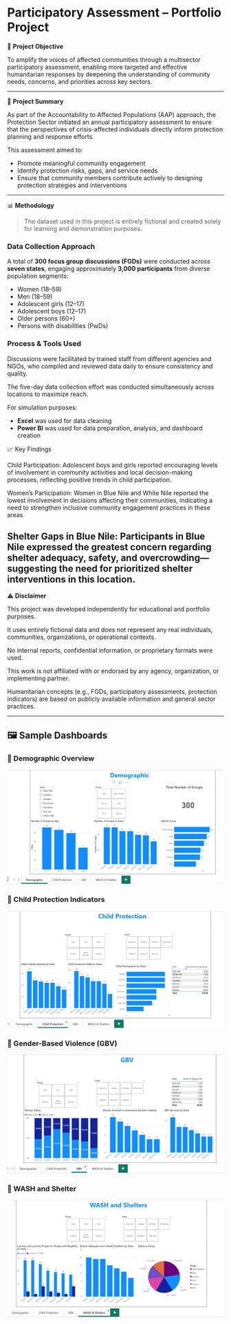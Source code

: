 
# Participatory Assessment – Portfolio Project

🎯 **Project Objective**

To amplify the voices of affected communities through a multisector participatory assessment, enabling more targeted and effective humanitarian responses by deepening the understanding of community needs, concerns, and priorities across key sectors.

---

📝 **Project Summary**

As part of the Accountability to Affected Populations (AAP) approach, the Protection Sector initiated an annual participatory assessment to ensure that the perspectives of crisis-affected individuals directly inform protection planning and response efforts.

This assessment aimed to:

- Promote meaningful community engagement  
- Identify protection risks, gaps, and service needs  
- Ensure that community members contribute actively to designing protection strategies and interventions

---

📊 **Methodology**

> The dataset used in this project is entirely fictional and created solely for learning and demonstration purposes.

### Data Collection Approach
A total of **300 focus group discussions (FGDs)** were conducted across **seven states**, engaging approximately **3,000 participants** from diverse population segments:
- Women (18–59)  
- Men (18–59)  
- Adolescent girls (12–17)  
- Adolescent boys (12–17)  
- Older persons (60+)  
- Persons with disabilities (PwDs)

### Process & Tools Used
Discussions were facilitated by trained staff from different agencies and NGOs, who compiled and reviewed data daily to ensure consistency and quality.

The five-day data collection effort was conducted simultaneously across locations to maximize reach.

For simulation purposes:
- **Excel** was used for data cleaning  
- **Power BI** was used for data preparation, analysis, and dashboard creation  

📈 Key Findings

Child Participation:
Adolescent boys and girls reported encouraging levels of involvement in community activities and local decision-making processes, reflecting positive trends in child participation.

Women’s Participation:
Women in Blue Nile and White Nile reported the lowest involvement in decisions affecting their communities, indicating a need to strengthen inclusive community engagement practices in these areas.

Shelter Gaps in Blue Nile:
Participants in Blue Nile expressed the greatest concern regarding shelter adequacy, safety, and overcrowding—suggesting the need for prioritized shelter interventions in this location.
---

⚠️ **Disclaimer**

This project was developed independently for educational and portfolio purposes.  

It uses entirely fictional data and does not represent any real individuals, communities, organizations, or operational contexts.  

No internal reports, confidential information, or proprietary formats were used.  

This work is not affiliated with or endorsed by any agency, organization, or implementing partner.  

Humanitarian concepts (e.g., FGDs, participatory assessments, protection indicators) are based on publicly available information and general sector practices.

---

## 🖼️ Sample Dashboards

### 🔹 Demographic Overview  
![Demographic Dashboard](https://raw.githubusercontent.com/waleedconan/Participatory-Assessment-Portfolio-Project-/main/Demographic.png)

### 🔹 Child Protection Indicators  
![Child Protection Dashboard](https://raw.githubusercontent.com/waleedconan/Participatory-Assessment-Portfolio-Project-/main/Child_Protection.png)

### 🔹 Gender-Based Violence (GBV)  
![GBV Dashboard](https://raw.githubusercontent.com/waleedconan/Participatory-Assessment-Portfolio-Project-/main/GBV.png)

### 🔹 WASH and Shelter  
![WASH and Shelter Dashboard](https://raw.githubusercontent.com/waleedconan/Participatory-Assessment-Portfolio-Project-/main/WASH_and_Shelters.png)

